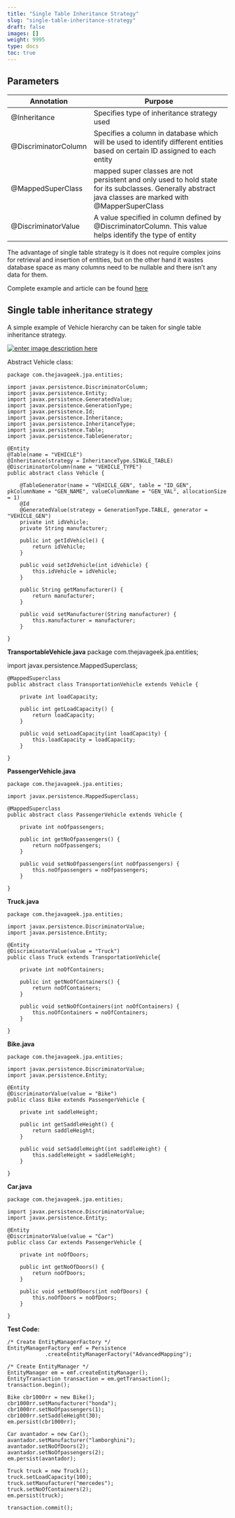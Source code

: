 ```yaml
---
title: "Single Table Inheritance Strategy"
slug: "single-table-inheritance-strategy"
draft: false
images: []
weight: 9995
type: docs
toc: true
---
```


## Parameters
| Annotation| Purpose |
| ------ | ------ |
| @Inheritance   | Specifies type of inheritance strategy used   |
| @DiscriminatorColumn | Specifies a column in database which will be used to identify different entities based on certain ID assigned to each entity|
|@MappedSuperClass| mapped super classes are not persistent and only used to hold state for its subclasses. Generally abstract java classes are marked with @MapperSuperClass|
|@DiscriminatorValue| A value specified in column defined by @DiscriminatorColumn. This value helps identify the type of entity|


The advantage of single table strategy is it does not require complex joins for retrieval and insertion of entities, but on the other hand it wastes database space as many columns need to be nullable and there isn’t any data for them.

Complete example and article can be found [here][1] 


  [1]: http://www.thejavageek.com/2014/05/14/jpa-single-table-inheritance-example/

## Single table inheritance strategy
A simple example of Vehicle hierarchy can be taken for single table inheritance strategy. 

[![enter image description here][1]][1]

Abstract Vehicle class:

    package com.thejavageek.jpa.entities;
    
    import javax.persistence.DiscriminatorColumn;
    import javax.persistence.Entity;
    import javax.persistence.GeneratedValue;
    import javax.persistence.GenerationType;
    import javax.persistence.Id;
    import javax.persistence.Inheritance;
    import javax.persistence.InheritanceType;
    import javax.persistence.Table;
    import javax.persistence.TableGenerator;
    
    @Entity
    @Table(name = "VEHICLE")
    @Inheritance(strategy = InheritanceType.SINGLE_TABLE)
    @DiscriminatorColumn(name = "VEHICLE_TYPE")
    public abstract class Vehicle {
    
        @TableGenerator(name = "VEHICLE_GEN", table = "ID_GEN", pkColumnName = "GEN_NAME", valueColumnName = "GEN_VAL", allocationSize = 1)
        @Id
        @GeneratedValue(strategy = GenerationType.TABLE, generator = "VEHICLE_GEN")
        private int idVehicle;
        private String manufacturer;
    
        public int getIdVehicle() {
            return idVehicle;
        }
    
        public void setIdVehicle(int idVehicle) {
            this.idVehicle = idVehicle;
        }
    
        public String getManufacturer() {
            return manufacturer;
        }
    
        public void setManufacturer(String manufacturer) {
            this.manufacturer = manufacturer;
        }
    
    }

**TransportableVehicle.java**
package com.thejavageek.jpa.entities;

import javax.persistence.MappedSuperclass;

    @MappedSuperclass
    public abstract class TransportationVehicle extends Vehicle {
    
        private int loadCapacity;
    
        public int getLoadCapacity() {
            return loadCapacity;
        }
    
        public void setLoadCapacity(int loadCapacity) {
            this.loadCapacity = loadCapacity;
        }
    
    }

**PassengerVehicle.java**

    package com.thejavageek.jpa.entities;
    
    import javax.persistence.MappedSuperclass;
    
    @MappedSuperclass
    public abstract class PassengerVehicle extends Vehicle {
    
        private int noOfpassengers;
    
        public int getNoOfpassengers() {
            return noOfpassengers;
        }
    
        public void setNoOfpassengers(int noOfpassengers) {
            this.noOfpassengers = noOfpassengers;
        }
    
    }

**Truck.java**

    package com.thejavageek.jpa.entities;
    
    import javax.persistence.DiscriminatorValue;
    import javax.persistence.Entity;
    
    @Entity
    @DiscriminatorValue(value = "Truck")
    public class Truck extends TransportationVehicle{
    
        private int noOfContainers;
    
        public int getNoOfContainers() {
            return noOfContainers;
        }
    
        public void setNoOfContainers(int noOfContainers) {
            this.noOfContainers = noOfContainers;
        }
    
    }

**Bike.java**

    package com.thejavageek.jpa.entities;
    
    import javax.persistence.DiscriminatorValue;
    import javax.persistence.Entity;
    
    @Entity
    @DiscriminatorValue(value = "Bike")
    public class Bike extends PassengerVehicle {
    
        private int saddleHeight;
    
        public int getSaddleHeight() {
            return saddleHeight;
        }
    
        public void setSaddleHeight(int saddleHeight) {
            this.saddleHeight = saddleHeight;
        }
    
    }

**Car.java**

    package com.thejavageek.jpa.entities;
    
    import javax.persistence.DiscriminatorValue;
    import javax.persistence.Entity;
    
    @Entity
    @DiscriminatorValue(value = "Car")
    public class Car extends PassengerVehicle {
    
        private int noOfDoors;
    
        public int getNoOfDoors() {
            return noOfDoors;
        }
    
        public void setNoOfDoors(int noOfDoors) {
            this.noOfDoors = noOfDoors;
        }
    
    }

**Test Code:**

    /* Create EntityManagerFactory */
    EntityManagerFactory emf = Persistence
                .createEntityManagerFactory("AdvancedMapping");
    
    /* Create EntityManager */
    EntityManager em = emf.createEntityManager();
    EntityTransaction transaction = em.getTransaction();
    transaction.begin();
    
    Bike cbr1000rr = new Bike();
    cbr1000rr.setManufacturer("honda");
    cbr1000rr.setNoOfpassengers(1);
    cbr1000rr.setSaddleHeight(30);
    em.persist(cbr1000rr);
    
    Car avantador = new Car();
    avantador.setManufacturer("lamborghini");
    avantador.setNoOfDoors(2);
    avantador.setNoOfpassengers(2);
    em.persist(avantador);
    
    Truck truck = new Truck();
    truck.setLoadCapacity(100);
    truck.setManufacturer("mercedes");
    truck.setNoOfContainers(2);
    em.persist(truck);
    
    transaction.commit();


  [1]: http://i.stack.imgur.com/e8DKZ.png

